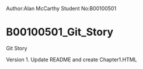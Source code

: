 Author:Alan McCarthy
Student No:B00100501 
# B00100501_Git_Story
Git Story 

Version 1. Update README and create Chapter1.HTML